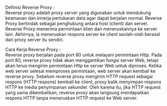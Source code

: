 Definisi Reverse Proxy :  
Reverse proxy adalah proxy server yang digunakan untuk mendukung keamanan dan kinerja pertukaran data agar dapat berjalan normal. Reverse Proxy bertindak sebagai penghubung antara host (client) dan server. Reverse Proxy menerima permintaan klien dan meneruskannya ke server lain. Akhirnya, ia meneruskan respons server ke client seolah-olah berasal dari proxy server itu sendiri. 

Cara Kerja Reverse Proxy :  
Reverse proxy berjalan pada port 80 untuk melayani permintaan Http. Pada port 80, reverse proxy tidak akan menggantikan fungsi server Web, tetapi akan terus mengirim permintaan Http ke server Web untuk diproses. Ketika web server selesai memproses permintaan, web server akan kembali ke reverse proxy. Sebelum reverse proxy mengirim HTTP request sebagai respons (HTTP respons) kembali ke client, proxy balik menyimpan respons HTTP ke media penyimpanan sekunder. Oleh karena itu, jika  HTTP request yang sama dikembalikan, reverse proxy akan langsung mendapatkan respons HTTP tanpa meneruskan  HTTP request ke Web server.